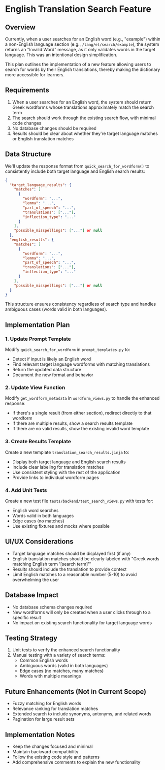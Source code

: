 # English Translation Search Feature

## Overview
Currently, when a user searches for an English word (e.g., "example") within a non-English language section (e.g., `/lang/el/search/example`), the system returns an "Invalid Word" message, as it only validates words in the target language. This was an intentional design simplification. 

This plan outlines the implementation of a new feature allowing users to search for words by their English translations, thereby making the dictionary more accessible for learners.

## Requirements
1. When a user searches for an English word, the system should return Greek wordforms whose translations approximately match the search term
2. The search should work through the existing search flow, with minimal code changes
3. No database changes should be required
4. Results should be clear about whether they're target language matches or English translation matches

## Data Structure
We'll update the response format from `quick_search_for_wordform()` to consistently include both target language and English search results:

```json
{
  "target_language_results": {
    "matches": [
      {
        "wordform": "...",
        "lemma": "...",
        "part_of_speech": "...",
        "translations": ["..."],
        "inflection_type": "..."
      }
    ],
    "possible_misspellings": ["..."] or null
  },
  "english_results": {
    "matches": [
      {
        "wordform": "...",
        "lemma": "...",
        "part_of_speech": "...",
        "translations": ["..."],
        "inflection_type": "..."
      }
    ],
    "possible_misspellings": ["..."] or null
  }
}
```

This structure ensures consistency regardless of search type and handles ambiguous cases (words valid in both languages).

## Implementation Plan

### 1. Update Prompt Template
Modify `quick_search_for_wordform` in `prompt_templates.py` to:
- Detect if input is likely an English word
- Find relevant target language wordforms with matching translations
- Return the updated data structure
- Document the new format and behavior

### 2. Update View Function
Modify `get_wordform_metadata` in `wordform_views.py` to handle the enhanced response:
- If there's a single result (from either section), redirect directly to that wordform
- If there are multiple results, show a search results template
- If there are no valid results, show the existing invalid word template

### 3. Create Results Template
Create a new template `translation_search_results.jinja` to:
- Display both target language and English search results
- Include clear labeling for translation matches
- Use consistent styling with the rest of the application
- Provide links to individual wordform pages

### 4. Add Unit Tests
Create a new test file `tests/backend/test_search_views.py` with tests for:
- English word searches
- Words valid in both languages
- Edge cases (no matches)
- Use existing fixtures and mocks where possible

## UI/UX Considerations
- Target language matches should be displayed first (if any)
- English translation matches should be clearly labeled with "Greek words matching English term '[search term]'"
- Results should include the translation to provide context
- Limit English matches to a reasonable number (5-10) to avoid overwhelming the user

## Database Impact
- No database schema changes required
- New wordforms will only be created when a user clicks through to a specific result
- No impact on existing search functionality for target language words

## Testing Strategy
1. Unit tests to verify the enhanced search functionality
2. Manual testing with a variety of search terms:
   - Common English words
   - Ambiguous words (valid in both languages)
   - Edge cases (no matches, many matches)
   - Words with multiple meanings

## Future Enhancements (Not in Current Scope)
- Fuzzy matching for English words
- Relevance ranking for translation matches
- Extended search to include synonyms, antonyms, and related words
- Pagination for large result sets

## Implementation Notes
- Keep the changes focused and minimal
- Maintain backward compatibility
- Follow the existing code style and patterns
- Add comprehensive comments to explain the new functionality